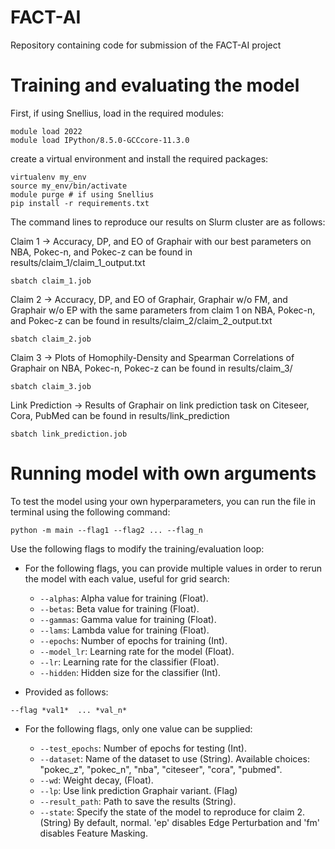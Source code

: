 # FACT-AI
Repository containing code for submission of the FACT-AI project

# Training and evaluating the model

First, if using Snellius, load in the required modules:

```
module load 2022
module load IPython/8.5.0-GCCcore-11.3.0
```

create a virtual environment and install the required packages:

```
virtualenv my_env
source my_env/bin/activate
module purge # if using Snellius
pip install -r requirements.txt
```

The command lines to reproduce our results on Slurm cluster are as follows:

Claim 1 -> Accuracy, DP, and EO of Graphair with our best parameters on NBA, Pokec-n, and Pokec-z can be found in results/claim_1/claim_1_output.txt

```
sbatch claim_1.job
```

Claim 2 -> Accuracy, DP, and EO of Graphair, Graphair w/o FM, and Graphair w/o EP with the same parameters from claim 1 on NBA, Pokec-n, and Pokec-z can be found in results/claim_2/claim_2_output.txt

```
sbatch claim_2.job
```

Claim 3 -> Plots of Homophily-Density and Spearman Correlations of Graphair on NBA, Pokec-n, Pokec-z can be found in results/claim_3/

```
sbatch claim_3.job
```

Link Prediction -> Results of Graphair on link prediction task on Citeseer, Cora, PubMed can be found in results/link_prediction

```
sbatch link_prediction.job
```

# Running model with own arguments

To test the model using your own hyperparameters, you can run the file in terminal using the following command:

```
python -m main --flag1 --flag2 ... --flag_n
```

Use the following flags to modify the training/evaluation loop:

- For the following flags, you can provide multiple values in order to rerun the model with each value, useful for grid search:

    - `--alphas`: Alpha value for training (Float).
    - `--betas`: Beta value for training (Float).
    - `--gammas`: Gamma value for training (Float).
    - `--lams`: Lambda value for training (Float).
    - `--epochs`: Number of epochs for training (Int).
    - `--model_lr`: Learning rate for the model (Float).
    - `--lr`: Learning rate for the classifier (Float).
    - `--hidden`: Hidden size for the classifier (Int).

- Provided as follows:

```
--flag *val1*  ... *val_n*
```

- For the following flags, only one value can be supplied:

    - `--test_epochs`: Number of epochs for testing (Int).
    - `--dataset`: Name of the dataset to use (String). Available choices: "pokec_z", "pokec_n", "nba", "citeseer", "cora", "pubmed".
    - `--wd`: Weight decay, (Float).
    - `--lp`: Use link prediction Graphair variant. (Flag)
    - `--result_path`: Path to save the results (String).
    - `--state`: Specify the state of the model to reproduce for claim 2. (String) By default, normal. 'ep' disables Edge Perturbation and 'fm' disables Feature Masking.
